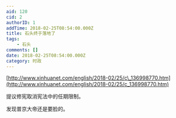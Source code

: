 ```yaml
---
aid: 120
cid: 2
authorID: 1
addTime: 2018-02-25T08:54:00.000Z
title: 石头终于落地了
tags:
    - 石头
comments: []
date: 2018-02-25T08:54:00.000Z
category: 时政
---
```


[http://www.xinhuanet.com/english/2018-02/25/c\_136998770.htm](http://www.xinhuanet.com/english/2018-02/25/c_136998770.htm)

提议修宪取消宪法中的任期限制。

发现普京大帝还是要脸的。
